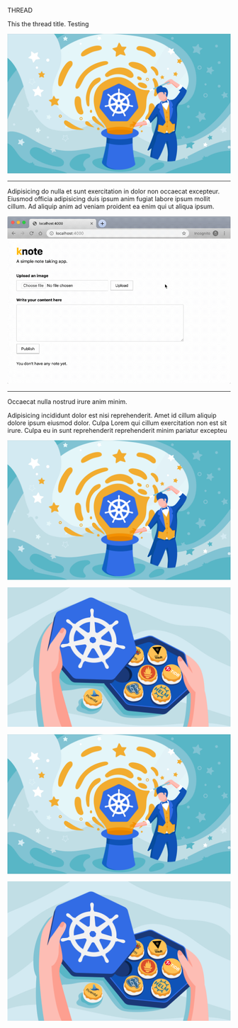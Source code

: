 THREAD

This the thread title. Testing

![magic](./assets/magic.png)

---

Adipisicing do nulla et sunt exercitation in dolor non occaecat excepteur. Eiusmod officia adipisicing duis ipsum anim fugiat labore ipsum mollit cillum. Ad aliquip anim ad veniam proident ea enim qui ut aliqua ipsum.

![knote-add-image.gif](./assets/knote-add-image.gif)

---

Occaecat nulla nostrud irure anim minim.

Adipisicing incididunt dolor est nisi reprehenderit. Amet id cillum aliquip dolore ipsum eiusmod dolor. Culpa Lorem qui cillum exercitation non est sit irure. Culpa eu in sunt reprehenderit reprehenderit minim pariatur excepteu

![magic](./assets/magic.png)

![chokolates](./assets/chokolates.png)

![magic](./assets/magic.png)

![chokolates](./assets/chokolates.png)
